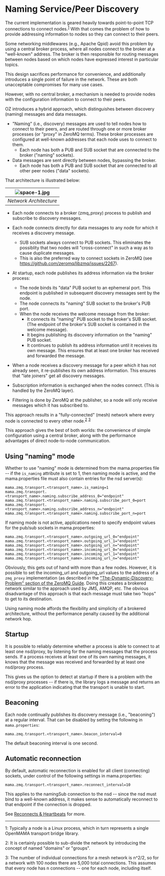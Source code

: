 # Naming Service/Peer Discovery
The current implementation is geared heavily towards point-to-point TCP connections to connect nodes.<sup>[1](#footnote1)</sup>  With that comes the problem of how to provide addressing information to nodes so they can connect to their peers.

Some networking middlewares (e.g., Apache Qpid) avoid this problem by using a central broker process, where all nodes connect to the broker at a "well-known" address.  The broker is then responsible for routing messages between nodes based on which nodes have expressed interest in particular topics.

This design sacrifices performance for convenience, and additionally introduces a single point of failure in the network.  These are both unacceptable compromises for many use cases.  

However, with no central broker, a mechanism is needed to provide nodes with the configuration information to connect to their peers.  

OZ introduces a hybrid approach, which distinguishes between discovery (naming) messages and data messages.  

- "Naming" (i.e., discovery) messages are used to tell nodes how to connect to their peers, and are routed through one or more broker processes (or "proxy" in ZeroMQ terms).  These broker processes are configured at well-known addresses that each node uses to connect to them.
  - Each node has both a PUB and SUB socket that are connected to the broker ("naming" sockets).
- Data messages are sent directly between nodes, bypassing the broker.
  - Each node has both a PUB and SUB socket that are connected to all other peer nodes ("data" sockets).

That architecture is illustrated below:

| ![space-1.jpg](naming.png) | |:--:| | *Network Architecture* |

- Each node connects to a broker (zmq_proxy) process to publish and subscribe to discovery messages.

- Each node connects directly for data messages to any node for which it receives a discovery message.  
  - SUB sockets always connect to PUB sockets.  This eliminates the possiblity that two nodes will "cross-connect" in such a way as to cause duplicate messages.
  - This is also the preferred way to connect sockets in ZeroMQ (see <https://github.com/zeromq/libzmq/issues/2267>).  

- At startup, each node publishes its address information via the broker process:
  - The node binds its "data" PUB socket to an ephemeral port.  This endpoint is published in subsequent discovery messages sent by the node.
  - The node connects its "naming" SUB socket to the broker's PUB port.
  - When the node receives the welcome message from the broker:
     - It connects its "naming" PUB socket to the broker's SUB socket.  (The endpoint of the broker's SUB socket is contained in the welcome message).
     - It begins publishing its discovery information on the "naming" PUB socket. 
     - It continues to publish its address information until it receives its own message. This ensures that at least one broker has received and forwarded the message.

- When a node receives a discovery message for a peer which it has not already seen, it re-publishes its own address information.  This ensures that "late joiners" get all discovery messages.
- Subscription information is exchanged when the nodes connect.  (This is handled by the ZeroMQ layer).

- Filtering is done by ZeroMQ at the publisher, so a node will only receive messages which it has subscribed to.

This approach results in a "fully-connected" (mesh) network where every node is connected to every other node.<sup>[2](#footnote2)</sup> <sup>[3](#footnote3)</sup>  

This approach gives the best of both worlds:  the convenience of simple configuration using a central broker, along with the performance advantages of direct node-to-node communication.

## Using "naming" mode
Whether to use "naming" mode is determined from the mama.properties file -- if the `is_naming` attribute is set to 1, then naming mode is active, and the mama.properties file must also contain entries for the nsd server(s):

    mama.zmq.transport.<transport_name>.is_naming=1
    mama.zmq.transport.<transport_name>.naming.subscribe_address_0="endpoint"
    mama.zmq.transport.<transport_name>.naming.subscribe_port_0=port
    mama.zmq.transport.<transport_name>.naming.subscribe_address_n="endpoint"
    mama.zmq.transport.<transport_name>.naming.subscribe_port_n=port

If naming mode is not active, applications need to specify endpoint values for the pub/sub sockets in mama.properties:

    mama.zmq.transport.<transport_name>.outgoing_url_0="endpoint"
    mama.zmq.transport.<transport_name>.outgoing_url_1="endpoint"
    mama.zmq.transport.<transport_name>.outgoing_url_n="endpoint"
    mama.zmq.transport.<transport_name>.incoming_url_0="endpoint"
    mama.zmq.transport.<transport_name>.incoming_url_1="endpoint"
    mama.zmq.transport.<transport_name>.incoming_url_n="endpoint"

Obviously, this gets out of hand with more than a few nodes.  However, it is possible to set the incoming_url and outgoing_url values to the address of a `zmq_proxy` implementation (as described in the ["The-Dynamic-Discovery-Problem" section of the ZeroMQ Guide](http://zguide.zeromq.org/page:all#The-Dynamic-Discovery-Problem). Doing this creates a brokered network similar to the approach used by JMS, AMQP, etc.  The obvious disadvantage of this approach is that each message must take two "hops" to get to its destination.

Using naming mode affords the flexibility and simplicity of a brokered architecture, without the performance penalty caused by the additional network hop.

## Startup
It is possible to reliably determine whether a process is able to connect to at least one nsd/proxy, by listening for the naming messages that the process sends.  If a process receives at least one of its own naming messages, it knows that the message was received and forwarded by at least one nsd/proxy process.

This gives us the option to detect at startup if there is a problem with the nsd/proxy processes -- if there is, the library logs a message and returns an error to the application indicating that the transport is unable to start.
 
## Beaconing
Each node continually publishes its discovery message (i.e., "beaconing") at a regular interval.  That can be disabled by setting the following in `mama.properties`:

    mama.zmq.transport.<transport_name>.beacon_interval=0

The default beaconing interval is one second.

## Automatic reconnection
By default, automatic reconnection is enabled for all client (connecting) sockets, under control of the following settings in mama.properties:

    mama.zmq.transport.<transport_name>.reconnect_interval=10

This applies to the namingSub connection to the nsd -- since the nsd must bind to a well-known address, it makes sense to automatically reconnect to that endpoint if the connection is dropped.  

See [Reconnects & Heartbeats](Reconnects-Heartbeats.md) for more.

<hr>

<a name="footnote1">1</a>: Typically a node is a Linux process, which in turn represents a single OpenMAMA transport bridge library.

<a name="footnote2">2</a>: It is certainly possible to sub-divide the network by introducing the concept of named "domains" or "groups".   

<a name="footnote3">3</a>: The number of individual connections for a mesh network is n^2/2, so for a network with 100 nodes there are 5,000 total connections.  This assumes that every node has n connections -- one for each node, including itself.
